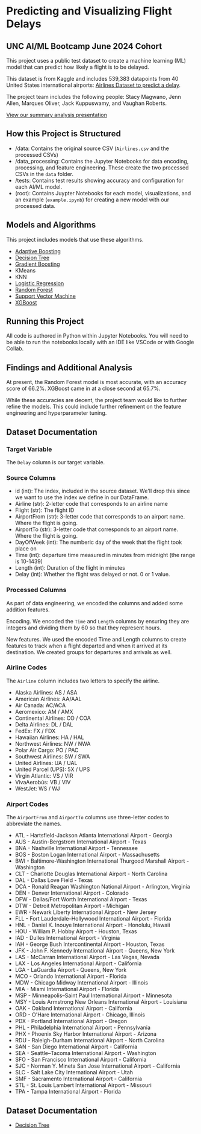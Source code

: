 # Predicting and Visualizing Flight Delays

## UNC AI/ML Bootcamp June 2024 Cohort

This project uses a public test dataset to create a machine learning (ML) model that can predict how likely a flight is to be delayed.

This dataset is from Kaggle and includes 539,383 datapoints from 40 United States international airports: [Airlines Dataset to predict a delay](https://www.kaggle.com/datasets/jimschacko/airlines-dataset-to-predict-a-delay).

The project team includes the following people: Stacy Magwano, Jenn Allen, Marques Oliver, Jack Kuppuswamy, and Vaughan Roberts.

[View our summary analysis presentation](https://docs.google.com/presentation/d/1j_SaOMO-UZ-eV1NtbN1Ck1CINe3boqKGDHTgbj5EA2c/edit#slide=id.p)

## How this Project is Structured

* /data: Contains the original source CSV (`Airlines.csv` and the processed CSVs)
* /data_processing: Contains the Jupyter Notebooks for data encoding, processing, and feature engineering. These create the two processed CSVs in the `data` folder.
* /tests: Contains test results showing accuracy and configuration for each AI/ML model.
* (root): Contains Juypter Notebooks for each model, visualizations, and an example (`example.ipynb`) for creating a new model with our processed data.

## Models and Algorithms

This project includes models that use these algorithms.

* [Adaptive Boosting](/ada_boost.ipynb)
* [Decision Tree](/decision_tree.ipynb)
* [Gradient Boosting](/gradient_boost.ipynb)
* KMeans
* KNN
* [Logistic Regression](/logistic_regression.ipynb)
* [Random Forest](/random_forest.ipynb)
* [Support Vector Machine](/svm.ipynb)
* [XGBoost](/xgboost.ipynb)

## Running this Project

All code is authored in Python within Jupyter Notebooks. You will need to be able to run the notebooks locally with an IDE like VSCode or with Google Collab.

## Findings and Additional Analysis

At present, the Random Forest model is most accurate, with an accuracy score of 66.2%. XGBoost came in at a close second at 65.7%.

While these accuracies are decent, the project team would like to further refine the models. This could include further refinement on the feature engineering and hyperparameter tuning.

## Dataset Documentation

### Target Variable

The `Delay` column is our target variable.

### Source Columns

* id (int): The index, included in the source dataset. We'll drop this since we want to use the index we define in our DataFrame.
* Airline (str): 2-letter code that corresponds to an airline name
* Flight (str): The flight ID
* AirportFrom (str): 3-letter code that corresponds to an airport name. Where the flight is going.
* AirportTo (str): 3-letter code that corresponds to an airport name. Where the flight is going.
* DayOfWeek (int): The numberic day of the week that the flight took place on
* Time (int): departure time measured in minutes from midnight (the range is 10-1439)
* Length (int): Duration of the flight in minutes
* Delay (int): Whether the flight was delayed or not. 0 or 1 value.

### Processed Columns

As part of data engineering, we encoded the columns and added some addition features.

Encoding. We encoded the `Time` and `Length` columns by ensuring they are integers and dividing them by 60 so that they represent hours.

New features. We used the encoded Time and Length columns to create features to track when a flight departed and when it arrived at its destination. We created groups for departures and arrivals as well.

### Airline Codes

The `Airline` column includes two letters to specify the airline. 

* Alaska Airlines: AS / ASA
* American Airlines: AA/AAL
* Air Canada: AC/ACA
* Aeromexico: AM / AMX
* Continental Airlines: CO / COA
* Delta Airlines: DL / DAL
* FedEx: FX / FDX
* Hawaiian Airlines: HA / HAL
* Northwest Airlines: NW / NWA
* Polar Air Cargo: PO / PAC
* Southwest Airlines: SW / SWA
* United Airlines: UA / UAL
* United Parcel (UPS): 5X / UPS
* Virgin Atlantic: VS / VIR
* VivaAerobús: VB / VIV
* WestJet: WS / WJ

### Airport Codes

The `AirportFrom` and `AirportTo` columns use three-letter codes to abbreviate the names.

* ATL - Hartsfield-Jackson Atlanta International Airport - Georgia
* AUS - Austin-Bergstrom International Airport - Texas
* BNA - Nashville International Airport - Tennessee
* BOS - Boston Logan International Airport - Massachusetts
* BWI - Baltimore-Washington International Thurgood Marshall Airport - Washington
* CLT - Charlotte Douglas International Airport - North Carolina
* DAL - Dallas Love Field - Texas
* DCA - Ronald Reagan Washington National Airport - Arlington, Virginia
* DEN - Denver International Airport - Colorado
* DFW - Dallas/Fort Worth International Airport - Texas
* DTW - Detroit Metropolitan Airport - Michigan
* EWR - Newark Liberty International Airport - New Jersey
* FLL - Fort Lauderdale–Hollywood International Airport - Florida
* HNL - Daniel K. Inouye International Airport - Honolulu, Hawaii
* HOU - William P. Hobby Airport - Houston, Texas
* IAD - Dulles International Airport - Virginia
* IAH - George Bush Intercontinental Airport - Houston, Texas
* JFK - John F. Kennedy International Airport - Queens, New York
* LAS - McCarran International Airport - Las Vegas, Nevada
* LAX - Los Angeles International Airport - California
* LGA - LaGuardia Airport - Queens, New York
* MCO - Orlando International Airport - Florida
* MDW - Chicago Midway International Airport - Illinois
* MIA - Miami International Airport - Florida
* MSP - Minneapolis–Saint Paul International Airport - Minnesota
* MSY - Louis Armstrong New Orleans International Airport - Louisiana
* OAK - Oakland International Airport - California
* ORD - O'Hare International Airport - Chicago, Illinois
* PDX - Portland International Airport - Oregon
* PHL - Philadelphia International Airport - Pennsylvania
* PHX - Phoenix Sky Harbor International Airport - Arizona
* RDU - Raleigh-Durham International Airport - North Carolina
* SAN - San Diego International Airport - California
* SEA - Seattle–Tacoma International Airport - Washington
* SFO - San Francisco International Airport - California
* SJC - Norman Y. Mineta San Jose International Airport - California
* SLC - Salt Lake City International Airport - Utah
* SMF - Sacramento International Airport - California
* STL - St. Louis Lambert International Airport - Missouri
* TPA - Tampa International Airport - Florida

## Dataset Documentation

* [Decision Tree](/README_DecisionTreeModel.md)